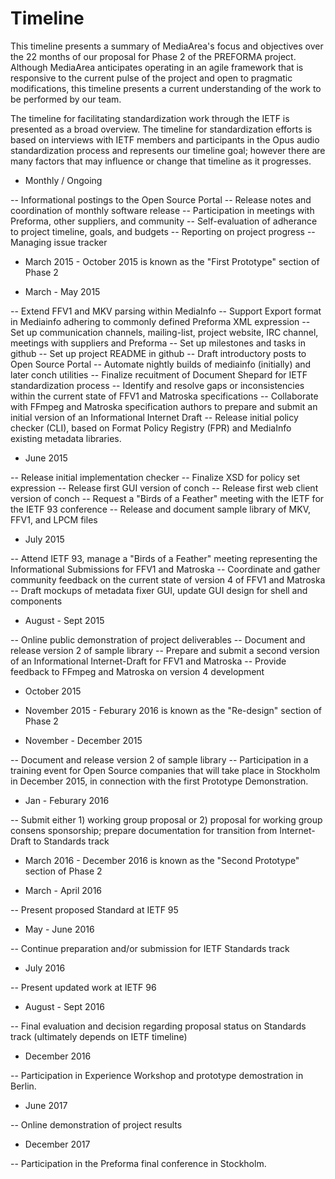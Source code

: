 # Timeline

This timeline presents a summary of MediaArea's focus and objectives over the 22 months of our proposal for Phase 2 of the PREFORMA project. Although MediaArea anticipates operating in an agile framework that is responsive to the current pulse of the project and open to pragmatic modifications, this timeline presents a current understanding of the work to be performed by our team.

The timeline for facilitating standardization work through the IETF is presented as a broad overview. The timeline for standardization efforts is based on interviews with IETF members and participants in the Opus audio standardization process and represents our timeline goal; however there are many factors that may influence or change that timeline as it progresses.

* Monthly / Ongoing

-- Informational postings to the Open Source Portal
-- Release notes and coordination of monthly software release
-- Participation in meetings with Preforma, other suppliers, and community
-- Self-evaluation of adherance to project timeline, goals, and budgets
-- Reporting on project progress
-- Managing issue tracker

* March 2015 - October 2015 is known as the "First Prototype" section of Phase 2

* March - May 2015

-- Extend FFV1 and MKV parsing within MediaInfo
-- Support Export format in Mediainfo adhering to commonly defined Preforma XML expression
-- Set up communication channels, mailing-list, project website, IRC channel, meetings with suppliers and Preforma
-- Set up milestones and tasks in github
-- Set up project README in github
-- Draft introductory posts to Open Source Portal
-- Automate nightly builds of mediainfo (initially) and later conch utilities
-- Finalize recuitment of Document Shepard for IETF standardization process
-- Identify and resolve gaps or inconsistencies within the current state of FFV1 and Matroska specifications
-- Collaborate with FFmpeg and Matroska specification authors to prepare and submit an initial version of an Informational Internet Draft
-- Release initial policy checker (CLI), based on Format Policy Registry (FPR) and MediaInfo existing metadata libraries.

* June 2015

-- Release initial implementation checker
-- Finalize XSD for policy set expression
-- Release first GUI version of conch
-- Release first web client version of conch
-- Request a "Birds of a Feather" meeting with the IETF for the IETF 93 conference
-- Release and document sample library of MKV, FFV1, and LPCM files

* July 2015

-- Attend IETF 93, manage a "Birds of a Feather" meeting representing the Informational Submissions for FFV1 and Matroska
-- Coordinate and gather community feedback on the current state of version 4 of FFV1 and Matroska
-- Draft mockups of metadata fixer GUI, update GUI design for shell and components


* August - Sept 2015

-- Online public demonstration of project deliverables
-- Document and release version 2 of sample library
-- Prepare and submit a second version of an Informational Internet-Draft for FFV1 and Matroska
-- Provide feedback to FFmpeg and Matroska on version 4 development

* October 2015

* November 2015 - Feburary 2016 is known as the "Re-design" section of Phase 2

* November - December 2015

-- Document and release version 2 of sample library
-- Participation in a training event for Open Source companies that will take place in Stockholm in December 2015, in connection with the first Prototype Demonstration.

* Jan - Feburary 2016

-- Submit either 1) working group proposal or 2) proposal for working group consens sponsorship; prepare documentation for transition from Internet-Draft to Standards track

* March 2016 - December 2016 is known as the "Second Prototype" section of Phase 2

* March - April 2016

-- Present proposed Standard at IETF 95

* May - June 2016

-- Continue preparation and/or submission for IETF Standards track

* July 2016

-- Present updated work at IETF 96

* August - Sept 2016

-- Final evaluation and decision regarding proposal status on Standards track (ultimately depends on IETF timeline)

* December 2016

-- Participation in Experience Workshop and prototype demostration in Berlin.

* June 2017

-- Online demonstration of project results

* December 2017

-- Participation in the Preforma final conference in Stockholm.
